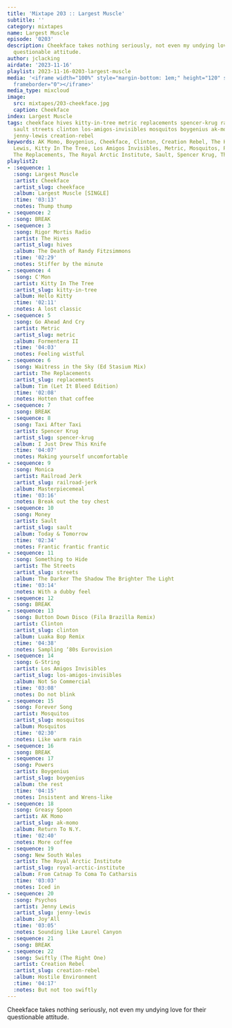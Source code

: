 ```yaml
---
title: 'Mixtape 203 :: Largest Muscle'
subtitle: ''
category: mixtapes
name: Largest Muscle
episode: '0203'
description: Cheekface takes nothing seriously, not even my undying love for their
  questionable attitude.
author: jclacking
airdate: '2023-11-16'
playlist: 2023-11-16-0203-largest-muscle
media: '<iframe width="100%" style="margin-bottom: 1em;" height="120" src="https://www.mixcloud.com/widget/iframe/?feed=%2Fthe-lacking-org%2Fmf5ohx-203-largest-muscle%2F&hide_artwork=1&hide_cover=1&light=1"
  frameborder="0"></iframe>'
media_type: mixcloud
image:
  src: mixtapes/203-cheekface.jpg
  caption: Cheekface
index: Largest Muscle
tags: cheekface hives kitty-in-tree metric replacements spencer-krug railroad-jerk
  sault streets clinton los-amigos-invisibles mosquitos boygenius ak-momo royal-arctic-institute
  jenny-lewis creation-rebel
keywords: AK Momo, Boygenius, Cheekface, Clinton, Creation Rebel, The Hives, Jenny
  Lewis, Kitty In The Tree, Los Amigos Invisibles, Metric, Mosquitos, Railroad Jerk,
  The Replacements, The Royal Arctic Institute, Sault, Spencer Krug, The Streets
playlist2:
- :sequence: 1
  :song: Largest Muscle
  :artist: Cheekface
  :artist_slug: cheekface
  :album: Largest Muscle [SINGLE]
  :time: '03:13'
  :notes: Thump thump
- :sequence: 2
  :song: BREAK
- :sequence: 3
  :song: Rigor Mortis Radio
  :artist: The Hives
  :artist_slug: hives
  :album: The Death of Randy Fitzsimmons
  :time: '02:29'
  :notes: Stiffer by the minute
- :sequence: 4
  :song: C'Mon
  :artist: Kitty In The Tree
  :artist_slug: kitty-in-tree
  :album: Hello Kitty
  :time: '02:11'
  :notes: A lost classic
- :sequence: 5
  :song: Go Ahead And Cry
  :artist: Metric
  :artist_slug: metric
  :album: Formentera II
  :time: '04:03'
  :notes: Feeling wistful
- :sequence: 6
  :song: Waitress in the Sky (Ed Stasium Mix)
  :artist: The Replacements
  :artist_slug: replacements
  :album: Tim (Let It Bleed Edition)
  :time: '02:08'
  :notes: Hotten that coffee
- :sequence: 7
  :song: BREAK
- :sequence: 8
  :song: Taxi After Taxi
  :artist: Spencer Krug
  :artist_slug: spencer-krug
  :album: I Just Drew This Knife
  :time: '04:07'
  :notes: Making yourself uncomfortable
- :sequence: 9
  :song: Monica
  :artist: Railroad Jerk
  :artist_slug: railroad-jerk
  :album: Masterpiecemeal
  :time: '03:16'
  :notes: Break out the toy chest
- :sequence: 10
  :song: Money
  :artist: Sault
  :artist_slug: sault
  :album: Today & Tomorrow
  :time: '02:34'
  :notes: Frantic frantic frantic
- :sequence: 11
  :song: Something to Hide
  :artist: The Streets
  :artist_slug: streets
  :album: The Darker The Shadow The Brighter The Light
  :time: '03:14'
  :notes: With a dubby feel
- :sequence: 12
  :song: BREAK
- :sequence: 13
  :song: Button Down Disco (Fila Brazilla Remix)
  :artist: Clinton
  :artist_slug: clinton
  :album: Luaka Bop Remix
  :time: '04:38'
  :notes: Sampling ‘80s Eurovision
- :sequence: 14
  :song: G-String
  :artist: Los Amigos Invisibles
  :artist_slug: los-amigos-invisibles
  :album: Not So Commercial
  :time: '03:08'
  :notes: Do not blink
- :sequence: 15
  :song: Forever Song
  :artist: Mosquitos
  :artist_slug: mosquitos
  :album: Mosquitos
  :time: '02:30'
  :notes: Like warm rain
- :sequence: 16
  :song: BREAK
- :sequence: 17
  :song: Powers
  :artist: Boygenius
  :artist_slug: boygenius
  :album: the rest
  :time: '04:15'
  :notes: Insistent and Wrens-like
- :sequence: 18
  :song: Greasy Spoon
  :artist: AK Momo
  :artist_slug: ak-momo
  :album: Return To N.Y.
  :time: '02:40'
  :notes: More coffee
- :sequence: 19
  :song: New South Wales
  :artist: The Royal Arctic Institute
  :artist_slug: royal-arctic-institute
  :album: From Catnap To Coma To Catharsis
  :time: '03:03'
  :notes: Iced in
- :sequence: 20
  :song: Psychos
  :artist: Jenny Lewis
  :artist_slug: jenny-lewis
  :album: Joy'All
  :time: '03:05'
  :notes: Sounding like Laurel Canyon
- :sequence: 21
  :song: BREAK
- :sequence: 22
  :song: Swiftly (The Right One)
  :artist: Creation Rebel
  :artist_slug: creation-rebel
  :album: Hostile Environment
  :time: '04:17'
  :notes: But not too swiftly
---
```

Cheekface takes nothing seriously, not even my undying love for their questionable attitude.

